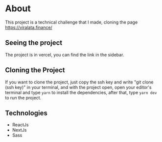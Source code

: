 # About

This project is a technical challenge that I made, cloning the page https://viralata.finance/

## Seeing the project
The project is in vercel, you can find the link in the sidebar.

## Cloning the Project
If you want to clone the project, just copy the ssh key and write "git clone (ssh key)" in your terminal,  and with the project open, open your editor's terminal and type ```yarn``` to install the dependencies, 
after that, type ```yarn dev``` to run the project.

## Technologies
- ReactJs
- NextJs
- Sass



